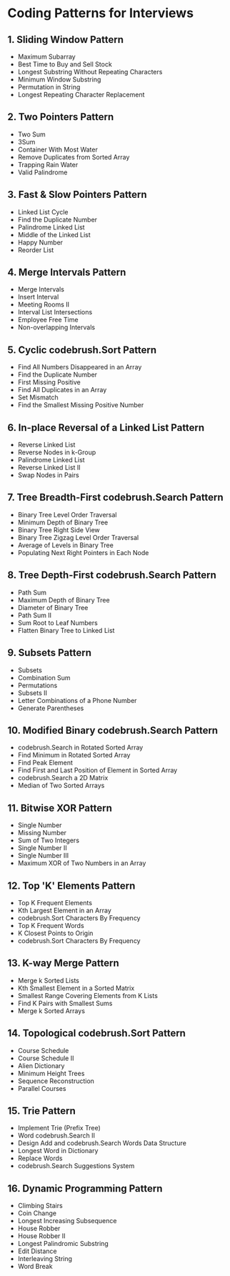 # Coding Patterns for Interviews

## 1. Sliding Window Pattern
- Maximum Subarray
- Best Time to Buy and Sell Stock
- Longest Substring Without Repeating Characters
- Minimum Window Substring
- Permutation in String
- Longest Repeating Character Replacement

## 2. Two Pointers Pattern
- Two Sum
- 3Sum
- Container With Most Water
- Remove Duplicates from Sorted Array
- Trapping Rain Water
- Valid Palindrome

## 3. Fast & Slow Pointers Pattern
- Linked List Cycle
- Find the Duplicate Number
- Palindrome Linked List
- Middle of the Linked List
- Happy Number
- Reorder List

## 4. Merge Intervals Pattern
- Merge Intervals
- Insert Interval
- Meeting Rooms II
- Interval List Intersections
- Employee Free Time
- Non-overlapping Intervals

## 5. Cyclic codebrush.Sort Pattern
- Find All Numbers Disappeared in an Array
- Find the Duplicate Number
- First Missing Positive
- Find All Duplicates in an Array
- Set Mismatch
- Find the Smallest Missing Positive Number

## 6. In-place Reversal of a Linked List Pattern
- Reverse Linked List
- Reverse Nodes in k-Group
- Palindrome Linked List
- Reverse Linked List II
- Swap Nodes in Pairs

## 7. Tree Breadth-First codebrush.Search Pattern
- Binary Tree Level Order Traversal
- Minimum Depth of Binary Tree
- Binary Tree Right Side View
- Binary Tree Zigzag Level Order Traversal
- Average of Levels in Binary Tree
- Populating Next Right Pointers in Each Node

## 8. Tree Depth-First codebrush.Search Pattern
- Path Sum
- Maximum Depth of Binary Tree
- Diameter of Binary Tree
- Path Sum II
- Sum Root to Leaf Numbers
- Flatten Binary Tree to Linked List

## 9. Subsets Pattern
- Subsets
- Combination Sum
- Permutations
- Subsets II
- Letter Combinations of a Phone Number
- Generate Parentheses

## 10. Modified Binary codebrush.Search Pattern
- codebrush.Search in Rotated Sorted Array
- Find Minimum in Rotated Sorted Array
- Find Peak Element
- Find First and Last Position of Element in Sorted Array
- codebrush.Search a 2D Matrix
- Median of Two Sorted Arrays

## 11. Bitwise XOR Pattern
- Single Number
- Missing Number
- Sum of Two Integers
- Single Number II
- Single Number III
- Maximum XOR of Two Numbers in an Array

## 12. Top 'K' Elements Pattern
- Top K Frequent Elements
- Kth Largest Element in an Array
- codebrush.Sort Characters By Frequency
- Top K Frequent Words
- K Closest Points to Origin
- codebrush.Sort Characters By Frequency

## 13. K-way Merge Pattern
- Merge k Sorted Lists
- Kth Smallest Element in a Sorted Matrix
- Smallest Range Covering Elements from K Lists
- Find K Pairs with Smallest Sums
- Merge k Sorted Arrays

## 14. Topological codebrush.Sort Pattern
- Course Schedule
- Course Schedule II
- Alien Dictionary
- Minimum Height Trees
- Sequence Reconstruction
- Parallel Courses

## 15. Trie Pattern
- Implement Trie (Prefix Tree)
- Word codebrush.Search II
- Design Add and codebrush.Search Words Data Structure
- Longest Word in Dictionary
- Replace Words
- codebrush.Search Suggestions System

## 16. Dynamic Programming Pattern
- Climbing Stairs
- Coin Change
- Longest Increasing Subsequence
- House Robber
- House Robber II
- Longest Palindromic Substring
- Edit Distance
- Interleaving String
- Word Break